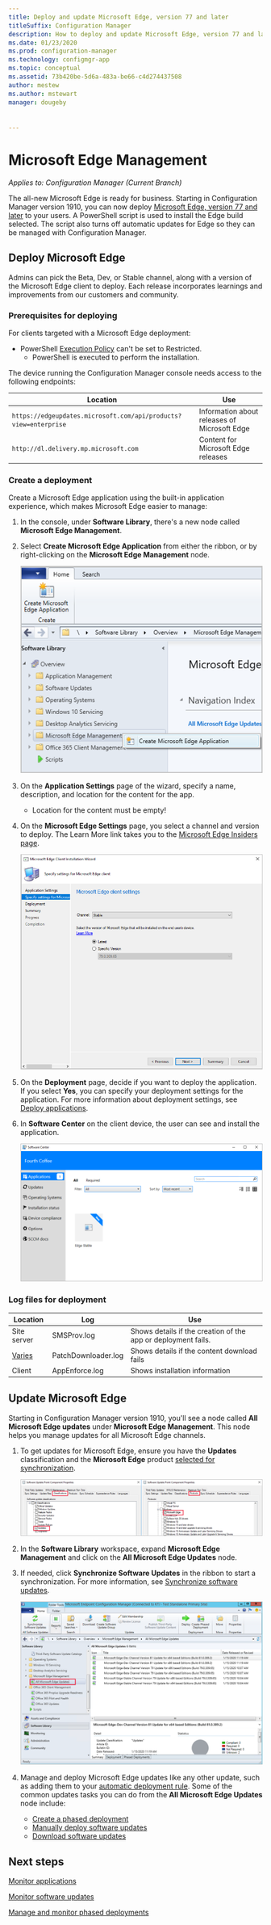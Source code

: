 ```yaml
---
title: Deploy and update Microsoft Edge, version 77 and later
titleSuffix: Configuration Manager
description: How to deploy and update Microsoft Edge, version 77 and later with Configuration Manager
ms.date: 01/23/2020
ms.prod: configuration-manager
ms.technology: configmgr-app
ms.topic: conceptual
ms.assetid: 73b420be-5d6a-483a-be66-c4d274437508
author: mestew
ms.author: mstewart
manager: dougeby


---
```


# Microsoft Edge Management

*Applies to: Configuration Manager (Current Branch)*

The all-new Microsoft Edge is ready for business. Starting in Configuration Manager version 1910, you can now deploy [Microsoft Edge, version 77 and later](https://docs.microsoft.com/deployedge/) to your users. A PowerShell script is used to install the Edge build selected. The script also turns off automatic updates for Edge so they can be managed with Configuration Manager.

## <a name="bkmk_Microsoft_Edge"></a> Deploy Microsoft Edge
<!--4561024-->
Admins can pick the Beta, Dev, or Stable channel, along with a version of the Microsoft Edge client to deploy. Each release incorporates learnings and improvements from our customers and community.

### Prerequisites for deploying

For clients targeted with a Microsoft Edge deployment:

- PowerShell [Execution Policy](https://docs.microsoft.com/powershell/module/microsoft.powershell.core/about/about_execution_policies) can't be set to Restricted.
  - PowerShell is executed to perform the installation.
  
The device running the Configuration Manager console needs access to the following endpoints:

|Location|Use|
|---|---|
|`https://edgeupdates.microsoft.com/api/products?view=enterprise`|Information about releases of Microsoft Edge|
|`http://dl.delivery.mp.microsoft.com`|Content for Microsoft Edge releases|


### Create a deployment

Create a Microsoft Edge application using the built-in application experience, which makes Microsoft Edge easier to manage:

1. In the console, under **Software Library**, there's a new node called **Microsoft Edge Management**.
1. Select **Create Microsoft Edge Application** from either the ribbon, or by right-clicking on the **Microsoft Edge Management** node.

   ![Microsoft Edge Management node right-click action](./media/4561024-create-microsoft-edge-application.png)

1. On the **Application Settings** page of the wizard, specify a name, description, and location for the content for the app.
    - Location for the content must be empty!
1. On the **Microsoft Edge Settings** page, you select a channel and version to deploy. The Learn More link takes you to the [Microsoft Edge Insiders page](https://www.microsoftedgeinsider.com/).

   ![Microsoft Edge Settings page in the deployment wizard](./media/4561024-edge-settings-wizard.png)

1. On the **Deployment** page, decide if you want to deploy the application. If you select **Yes**, you can specify your deployment settings for the application. For more information about deployment settings, see [Deploy applications](/configmgr/apps/deploy-use/deploy-applications#bkmk_deploy-general).
1. In **Software Center** on the client device, the user can see and install the application.

   ![Microsoft Edge Settings page in the deployment wizard](./media/4561024-software-center-install-edge.png)

### Log files for deployment

|Location|Log|Use|
|---|---|---|
| Site server|SMSProv.log|Shows details if the creation of the app or deployment fails.|
| [Varies](/sccm/core/plan-design/hierarchy/log-files)|PatchDownloader.log| Shows details if the content download fails|
| Client|  AppEnforce.log|Shows installation information|

## Update Microsoft Edge
<!--4831871-->

Starting in Configuration Manager version 1910, you'll see a node called **All Microsoft Edge updates** under **Microsoft Edge Management**. This node helps you manage updates for all Microsoft Edge channels.<!--initial edge updates released Jan 15,2020-->

1. To get updates for Microsoft Edge, ensure you have the **Updates** classification and the **Microsoft Edge** product [selected for synchronization](/configmgr/sum/get-started/configure-classifications-and-products).

   [![Select Microsoft Edge as product in software update point properties](./media/4831871-microsoft-edge-product-sup.png)](./media/4831871-microsoft-edge-product-sup.png#lightbox)

1. In the **Software Library** workspace, expand **Microsoft Edge Management** and click on the **All Microsoft Edge Updates** node.

1. If needed, click **Synchronize Software Updates** in the ribbon to start a synchronization. For more information, see [Synchronize software updates](/configmgr/sum/get-started/synchronize-software-updates).

   ![All Microsoft Edge updates node](./media/4831871-all-microsoft-edge-updates.png)

1. Manage and deploy Microsoft Edge updates like any other update, such as adding them to your [automatic deployment rule](/configmgr/sum/deploy-use/automatically-deploy-software-updates). Some of the common updates tasks you can do from the **All Microsoft Edge Updates** node include:

   - [Create a phased deployment](/configmgr/osd/deploy-use/create-phased-deployment-for-task-sequence)
   - [Manually deploy software updates](/configmgr/sum/deploy-use/manually-deploy-software-updates)
   - [Download software updates](/configmgr/sum/deploy-use/download-software-updates)

## Next steps

[Monitor applications](/configmgr/apps/deploy-use/monitor-applications-from-the-console)

[Monitor software updates](/configmgr/sum/deploy-use/monitor-software-updates)

[Manage and monitor phased deployments](/configmgr/osd/deploy-use/manage-monitor-phased-deployments)
